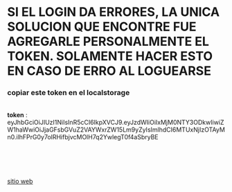 # SI EL LOGIN DA ERRORES, LA UNICA SOLUCION QUE ENCONTRE FUE AGREGARLE PERSONALMENTE EL TOKEN. SOLAMENTE HACER ESTO EN CASO DE ERRO AL LOGUEARSE

### copiar este token en el localstorage

\
**token** : eyJhbGciOiJIUzI1NiIsInR5cCI6IkpXVCJ9.eyJzdWIiOiIxMjM0NTY3ODkwIiwiZW1haWwiOiJjaGFsbGVuZ2VAYWxrZW15Lm9yZyIsImlhdCI6MTUxNjIzOTAyMn0.ilhFPrG0y7olRHifbjvcMOlH7q2YwlegT0f4aSbryBE
\
\
\
\
\
\
[sitio web](https://hopeful-johnson-5772a3.netlify.app/#/login)


